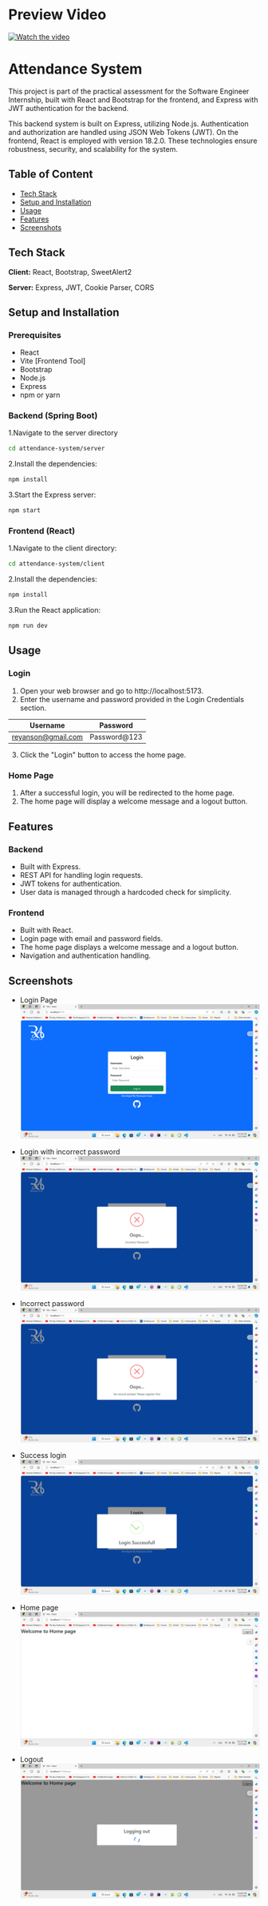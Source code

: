 # Preview Video
[![Watch the video](https://img.youtube.com/vi/zwEJeM8ExRc/hqdefault.jpg)]([https://www.youtube.com/embed/APOPm01BVrk](https://www.youtube.com/watch?v=zwEJeM8ExRc))
# Attendance System

This project is part of the practical assessment for the Software Engineer Internship, built with React and Bootstrap for the frontend, and Express with JWT authentication for the backend.

This backend system is built on Express, utilizing Node.js. Authentication and authorization are handled using JSON Web Tokens (JWT). On the frontend, React is employed with version 18.2.0. These technologies ensure robustness, security, and scalability for the system.


## Table of Content

 - [Tech Stack]([https://github.com/reyanson/attendance-system?tab=readme-ov-file#tech-stack])
 - [Setup and Installation]([https://github.com/reyanson/attendance-system?tab=readme-ov-file#setup-and-installation])
 - [Usage]([https://github.com/reyanson/attendance-system?tab=readme-ov-file#usage])
 - [Features]([https://github.com/reyanson/attendance-system?tab=readme-ov-file#features])
 - [Screenshots]([https://github.com/reyanson/attendance-system?tab=readme-ov-file#screenshots])


## Tech Stack

**Client:** React, Bootstrap, SweetAlert2  

**Server:** Express, JWT, Cookie Parser, CORS


## Setup and Installation

### Prerequisites
 - React 
 - Vite [Frontend Tool]
 - Bootstrap
 - Node.js
 - Express
 - npm or yarn

### Backend (Spring Boot)

1.Navigate to the server directory

```bash
cd attendance-system/server
```

2.Install the dependencies:

```bash
npm install
```

3.Start the Express server:

```bash
npm start
```

### Frontend (React)

1.Navigate to the client directory:

```bash
cd attendance-system/client
```

2.Install the dependencies:

```bash
npm install
```

3.Run the React application:

```bash
npm run dev
```


## Usage

### Login
1.  Open your web browser and go to http://localhost:5173.
2.  Enter the username and password provided in the Login Credentials section.

| Username             | Password                                                                |
| ----------------- | ------------------------------------------------------------------ |
| reyanson@gmail.com | Password@123 |


3.  Click the "Login" button to access the home page.

### Home Page
1.  After a successful login, you will be redirected to the home page.
2.  The home page will display a welcome message and a logout button.
## Features

### Backend
 - Built with Express.
 - REST API for handling login requests.
 - JWT tokens for authentication.
 - User data is managed through a hardcoded check for simplicity.

 ### Frontend
 - Built with React.
 - Login page with email and password fields.
 - The home page displays a welcome message and a logout button.
 - Navigation and authentication handling.


## Screenshots

 - Login Page
![App Screenshot](https://github.com/reyanson/attendance-system/blob/14171080106dbe75986cd60b383f2f258c6e3337/docs/1.Login%20page.png)

- Login with incorrect password
![App Screenshot](https://github.com/reyanson/attendance-system/blob/14171080106dbe75986cd60b383f2f258c6e3337/docs/2.Login%20with%20incorrect%20password.png)

- Incorrect password
![App Screenshot](https://github.com/reyanson/attendance-system/blob/14171080106dbe75986cd60b383f2f258c6e3337/docs/3.Incorrect%20password.png)

 - Success login
![App Screenshot](https://github.com/reyanson/attendance-system/blob/14171080106dbe75986cd60b383f2f258c6e3337/docs/4.Success%20login.png)

- Home page
![App Screenshot](https://github.com/reyanson/attendance-system/blob/14171080106dbe75986cd60b383f2f258c6e3337/docs/5.Home%20page.png)

- Logout
![App Screenshot](https://github.com/reyanson/attendance-system/blob/14171080106dbe75986cd60b383f2f258c6e3337/docs/6.Logout.png)
